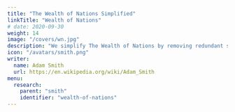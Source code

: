 ```yaml
---
title: "The Wealth of Nations Simplified"
linkTitle: "Wealth of Nations"
# date: 2020-09-30
weight: 14
image: "/covers/wn.jpg"
description: "We simplify The Wealth of Nations by removing redundant statements and by organizing Smith's ideas into bullet points. We retain the paragraph numbers so you can check the original. Pounds and shillings are converted to their pence equivalent for easier comparison and computation"
icon: "/avatars/smith.png"
writer:
  name: Adam Smith
  url: https://en.wikipedia.org/wiki/Adam_Smith
menu:
  research:
    parent: "smith"
    identifier: "wealth-of-nations"
---
```

